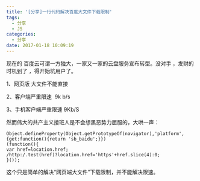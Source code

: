 ```yaml
---
title: '[分享]一行代码解决百度大文件下载限制'
tags:
  - 分享
  - JS
categories:
  - 分享
date: 2017-01-18 10:09:19
---
```


现在的 百度云可谓一方独大，一家又一家的云盘服务宣布转型。没对手 ，发财的时机到了 ，得开始坑用户了。

1、网页版 大文件不能直接

2、客户端严重限速  9k b/s

3、手机客户端严重限速 9Kb/S

然而伟大的共产主义接班人是不会想黑恶势力屈服的，大哄一声：

	Object.defineProperty(Object.getPrototypeOf(navigator),'platform',{get:function(){return 'sb_baidu';}})
	(function(){
	var href=location.href;
	/http:/.test(href)?location.href='https'+href.slice(4):0;
	}());

这个只是简单的解决“网页端大文件”下载限制，并不能解决限速。

&nbsp;
